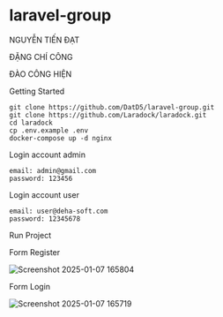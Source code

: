 
# laravel-group
NGUYỄN TIẾN ĐẠT

ĐẶNG CHÍ CÔNG

ĐÀO CÔNG HIỆN


Getting Started

    git clone https://github.com/DatD5/laravel-group.git
    git clone https://github.com/Laradock/laradock.git
    cd laradock
    cp .env.example .env
    docker-compose up -d nginx

Login account admin

    email: admin@gmail.com
    password: 123456

Login account user

    email: user@deha-soft.com
    password: 12345678

Run Project

Form Register


![Screenshot 2025-01-07 165804](https://github.com/user-attachments/assets/62d8116e-4183-4fdf-b641-665678db9c39)



Form Login

![Screenshot 2025-01-07 165719](https://github.com/user-attachments/assets/cedce215-2a53-49c5-9738-fafc6385ba6f)


